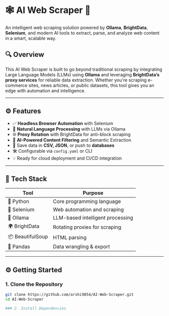 # 🕸️ AI Web Scraper 🚀

An intelligent web scraping solution powered by **Ollama**, **BrightData**, **Selenium**, and modern AI tools to extract, parse, and analyze web content in a smart, scalable way.

## 🔍 Overview

This AI Web Scraper is built to go beyond traditional scraping by integrating Large Language Models (LLMs) using **Ollama** and leveraging **BrightData’s proxy services** for reliable data extraction. Whether you're scraping e-commerce sites, news articles, or public datasets, this tool gives you an edge with automation and intelligence.

---

## ⚙️ Features

- ✅ **Headless Browser Automation** with Selenium
- 🤖 **Natural Language Processing** with LLMs via Ollama
- 🌐 **Proxy Rotation** with BrightData for anti-block scraping
- 🧠 **AI-Powered Content Filtering** and Semantic Extraction
- 📄 Save data in **CSV, JSON**, or push to **databases**
- 🛠️ Configurable via `config.yaml` or CLI
- 💡 Ready for cloud deployment and CI/CD integration

---

## 🧰 Tech Stack

| Tool         | Purpose                         |
|--------------|----------------------------------|
| 🐍 Python     | Core programming language        |
| 🧪 Selenium   | Web automation and scraping      |
| 🧠 Ollama     | LLM-based intelligent processing |
| 🌍 BrightData | Rotating proxies for scraping    |
| 📦 BeautifulSoup | HTML parsing                |
| 🐼 Pandas     | Data wrangling & export          |

---
## ⚙️ Getting Started

### 1. Clone the Repository

```bash
git clone https://github.com/arshi9854/AI-Web-Scraper.git
cd AI-Web-Scraper

### 2. Install Dependencies
